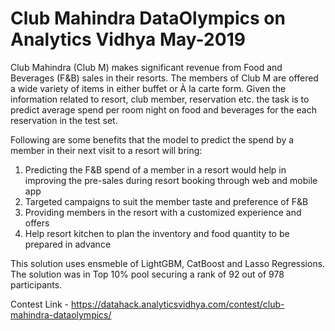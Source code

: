 # Club Mahindra DataOlympics on Analytics Vidhya May-2019

Club Mahindra (Club M) makes significant revenue from Food and Beverages (F&B) sales in their resorts. The members of Club M are offered a wide variety of items in either buffet or À la carte form. Given the information related to resort, club member, reservation etc. the task is to predict average spend per room night on food and beverages for the each reservation in the test set.

Following are some benefits that the model to predict the spend by a member in their next visit to a resort will bring:

  1. Predicting the F&B spend of a member in a resort would help in improving the pre-sales during resort booking through web and mobile app
  2. Targeted campaigns to suit the member taste and preference of F&B
  3. Providing members in the resort with a customized experience and offers
  4. Help resort kitchen to plan the inventory and food quantity to be prepared in advance

This solution uses ensmeble of LightGBM, CatBoost and Lasso Regressions. The solution was in Top 10% pool securing a rank of 92 out of 978 participants.

Contest Link - https://datahack.analyticsvidhya.com/contest/club-mahindra-dataolympics/
